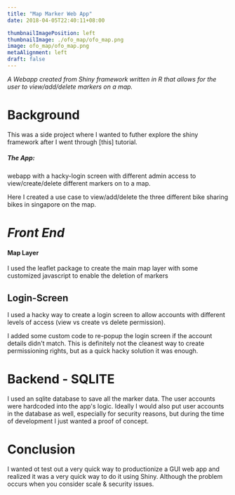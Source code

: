 ```yaml
---
title: "Map Marker Web App"
date: 2018-04-05T22:40:11+08:00

thumbnailImagePosition: left
thumbnailImage: ./ofo_map/ofo_map.png
image: ofo_map/ofo_map.png
metaAlignment: left
draft: false
---
```


*A Webapp created from Shiny framework written in R that allows for the user to view/add/delete markers on a map.*

<!--more-->

# Background
This was a side project where I wanted to futher explore the shiny framework after I went through [this] tutorial.
##### The App: 
webapp with a hacky-login screen with different admin access to view/create/delete different markers on to a map.

Here I created a use case to view/add/delete the three different bike sharing bikes in singapore on the map.

# *Front End*

#### Map Layer

I used the leaflet package to create the main map layer with some customized javascript to enable the deletion of markers

## Login-Screen

I used a hacky way to create a login screen to allow accounts with different levels of access (view vs create vs delete permission).

I added some custom code to re-popup the login screen if the account details didn't match. This is definitely not the cleanest way to create permissioning rights, but as a quick hacky solution it was enough.

# Backend - SQLITE

I used an sqlite database to save all the marker data. The user accounts were hardcoded into the app's logic. Ideally I would also put user accounts in the database as well, especially for security reasons, but during the time of development I just wanted a proof of concept.

# Conclusion

I wanted ot test out a very quick way to productionize a GUI web app and realized it was a very quick way to do it using Shiny. Although the problem occurs when you consider scale & security issues.



